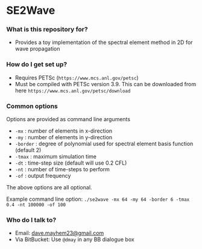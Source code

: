 # SE2Wave #

### What is this repository for? ###

* Provides a toy implementation of the spectral element method in 2D for wave propagation

### How do I get set up? ###

* Requires PETSc (`https://www.mcs.anl.gov/petsc`)
* Must be compiled with PETSc version 3.9. This can be downloaded from here `https://www.mcs.anl.gov/petsc/download`

### Common options ###

Options are provided as command line arguments

* `-mx` : number of elements in x-direction 
* `-my` : number of elements in y-direction 
* `-border` : degree of polynomial used for spectral element basis function (default 2)
* `-tmax` : maximum simulation time
* `-dt` : time-step size (default will use 0.2 CFL)
* `-nt` : number of time-steps to perform
* `-of` : output frequency

The above options are all optional.

Example command line option:
```./se2wave -mx 64 -my 64 -border 6 -tmax 0.4 -nt 100000 -of 100```

### Who do I talk to? ###

* Email: dave.mayhem23@gmail.com
* Via BitBucket: Use `@dmay` in any BB dialogue box
